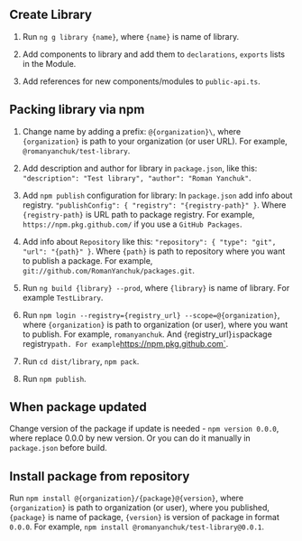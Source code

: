 ## Create Library

1. Run `ng g library {name}`, where `{name}` is name of library.

2. Add components to library and add them to `declarations`, `exports` lists in the Module.

3. Add references for new components/modules to `public-api.ts`.


## Packing library via npm

1. Change name by adding a prefix: `@{organization}\`, where `{organization}` is path to your organization (or user URL). For example, `@romanyanchuk/test-library`.

2. Add description and author for library in `package.json`, like this:
   `"description": "Test library", "author": "Roman Yanchuk"`.

3. Add `npm publish` configuration for library:
   In `package.json` add info about registry.
   `"publishConfig": { "registry": "{registry-path}" }`.
   Where `{registry-path}` is URL path to package registry. For example, `https://npm.pkg.github.com/` if you use a `GitHub Packages`.

4. Add info about `Repository` like this:
   `"repository": { "type": "git", "url": "{path}" }`.
   Where `{path}` is path to repository where you want to publish a package. For example, `git://github.com/RomanYanchuk/packages.git`.
5. Run `ng build {library} --prod`, where `{library}` is name of library. For example `TestLibrary`.

6. Run `npm login --registry={registry_url} --scope=@{organization}`, where `{organization}` is path to organization (or user), where you want to publish. For example, `romanyanchuk`. And {registry_url}`is`package registry`path. For example`https://npm.pkg.github.com`.

7. Run `cd dist/library`, `npm pack`.

8. Run `npm publish`.


## When package updated

Change version of the package if update is needed - `npm version 0.0.0`, where replace 0.0.0 by new version.
Or you can do it manually in `package.json` before build.


## Install package from repository
Run `npm install @{organization}/{package}@{version}`, where `{organization}` is path to organization (or user), where you published, `{package}` is name of package, `{version}` is version of package in format `0.0.0`. 
For example, `npm install @romanyanchuk/test-library@0.0.1`.